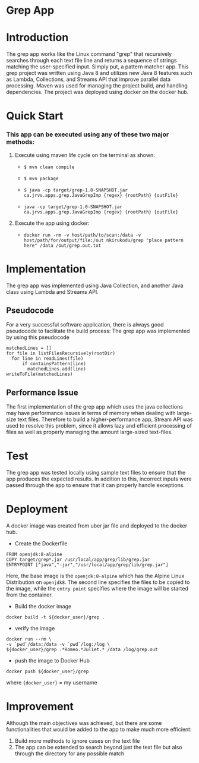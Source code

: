 # Grep App
# Introduction
The grep app works like the Linux command "grep" that recursively searches through each text file line and returns a sequence of strings matching the user-specified input. Simply put, a pattern matcher app. This grep project was written using Java 8 and utilizes new Java 8 features such as Lambda, Collections, and Streams API that improve parallel data processing. Maven was used for managing the project build, and handling dependencies. The project was deployed using docker on the docker hub.
# Quick Start
### This app can be executed using any of these two major methods:
1. Execute using maven life cycle on the terminal as shown:
    - `$ mvn clean compile`

    -  `$ mvn package`

    - `$ java -cp target/grep-1.0-SNAPSHOT.jar ca.jrvs.apps.grep.JavaGrepImp {regex} {rootPath} {outFile}`
    - `java -cp target/grep-1.0-SNAPSHOT.jar ca.jrvs.apps.grep.JavaGrepImp {regex} {rootPath} {outFile}`

2. Execute the app using docker:
    - `docker run -rm -v host/path/to/scan:/data -v host/path/for/output/file:/out nkirukodu/grep "place pattern here" /data /out/grep.out.txt`

# Implementation
The grep app was implemented using Java Collection, and another Java class using Lambda and Streams API.
## Pseudocode
For a very successful software application, there is always good pseudocode to facilitate the build process: The grep app was implemented by using this pseudocode
```
matchedLines = []
for file in listFilesRecursively(rootDir)
  for line in readLines(file)
      if containsPattern(line)
        matchedLines.add(line)
writeToFile(matchedLines)
```
## Performance Issue
The first implementation of the grep app which uses the java collections may have performance issues in terms of memory when dealing with large-size text files. Therefore to build a higher-performance app, Stream API was used to resolve this problem, since it allows lazy and efficient processing of files as well as properly managing the amount large-sized text-files.
# Test
The grep app was tested locally using sample text files to ensure that the app produces the expected results. In addition to this, incorrect inputs were passed through the app to ensure that it can properly handle exceptions.
# Deployment
A docker image was created from uber jar file and deployed to the docker hub.
- Create the Dockerfile
```
FROM openjdk:8-alpine
COPY target/grep*.jar /usr/local/app/grep/lib/grep.jar
ENTRYPOINT ["java","-jar","/usr/local/app/grep/lib/grep.jar"]
```
Here, the base image is the `openjdk:8-alpine` which has the Alpine Linux Distribution on `openjdk8`. The second line specifies the files to be copied to the image, while the `entry point` specifies where the image will be started from the container.
- Build the docker image

```
docker build -t ${docker_user}/grep .
```
- verify the image
```
docker run --rm \
-v `pwd`/data:/data -v `pwd`/log:/log \
${docker_user}/grep .*Romeo.*Juliet.* /data /log/grep.out
```
- push the image to Docker Hub

```
docker push ${docker_user}/grep
```

where `{docker_user}` = my username
# Improvement
Although the main objectives was achieved, but there are some functionalities that would be added to the app to make much more efficient:
1. Build more methods to ignore cases on the text file
2. The app can be extended to search beyond just the text file but also through the directory for any possible match